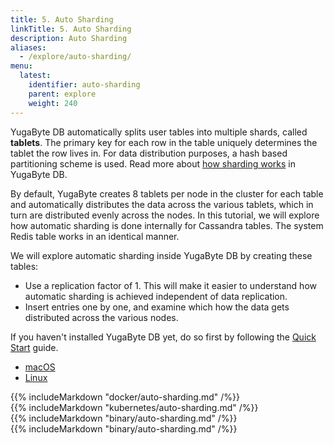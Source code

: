 ```yaml
---
title: 5. Auto Sharding
linkTitle: 5. Auto Sharding
description: Auto Sharding
aliases:
  - /explore/auto-sharding/
menu:
  latest:
    identifier: auto-sharding
    parent: explore
    weight: 240
---
```


YugaByte DB automatically splits user tables into multiple shards, called **tablets**. The primary key for each row in the table uniquely determines the tablet the row lives in. For data distribution purposes, a hash based partitioning scheme is used. Read more about [how sharding works](../../architecture/concepts/sharding/) in YugaByte DB.

By default, YugaByte creates 8 tablets per node in the cluster for each table and automatically distributes the data across the various tablets, which in turn are distributed evenly across the nodes. In this tutorial, we will explore how automatic sharding is done internally for Cassandra tables. The system Redis table works in an identical manner.

We will explore automatic sharding inside YugaByte DB by creating these tables:

- Use a replication factor of 1. This will make it easier to understand how automatic sharding is achieved independent of data replication.
- Insert entries one by one, and examine which how the data gets distributed across the various nodes.

If you haven't installed YugaByte DB yet, do so first by following the [Quick Start](../../quick-start/install/) guide.

<ul class="nav nav-tabs nav-tabs-yb">
  <li class="active">
    <a href="#macos">
      <i class="fa fa-apple" aria-hidden="true"></i>
      macOS
    </a>
  </li>
  <li>
    <a href="#linux">
      <i class="fa fa-linux" aria-hidden="true"></i>
      Linux
    </a>
  </li>
</ul>

<div class="tab-content">
  <div id="docker" class="tab-pane fade">
    {{% includeMarkdown "docker/auto-sharding.md" /%}}
  </div>
  <div id="kubernetes" class="tab-pane fade">
    {{% includeMarkdown "kubernetes/auto-sharding.md" /%}}
  </div>
  <div id="macos" class="tab-pane fade in active">
    {{% includeMarkdown "binary/auto-sharding.md" /%}}
  </div>
  <div id="linux" class="tab-pane fade">
    {{% includeMarkdown "binary/auto-sharding.md" /%}}
  </div> 
</div>

